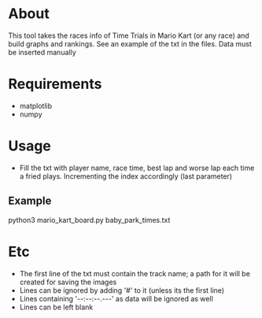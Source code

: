 # About
This tool takes the races info of Time Trials in Mario Kart (or any race) and build graphs and rankings. See an example of the txt in the files.
Data must be inserted manually

# Requirements
* matplotlib
* numpy

# Usage
* Fill the txt with player name, race time, best lap and worse lap each time a fried plays. Incrementing the index accordingly (last parameter)

## Example
python3 mario_kart_board.py baby_park_times.txt

# Etc
* The first line of the txt must contain the track name; a path for it will be created for saving the images
* Lines can be ignored by adding '#' to it (unless its the first line)
* Lines containing '--:--:--.---' as data will be ignored as well
* Lines can be left blank
